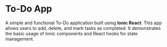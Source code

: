 # To-Do App

A simple and functional To-Do application built using **Ionic React**. This app allows users to add, delete, and mark tasks as completed. It demonstrates the basic usage of Ionic components and React hooks for state management.

